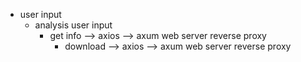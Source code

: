 - user input    
  - analysis user input
    - get info  --> axios --> axum web server reverse proxy
      - download --> axios --> axum web server reverse proxy